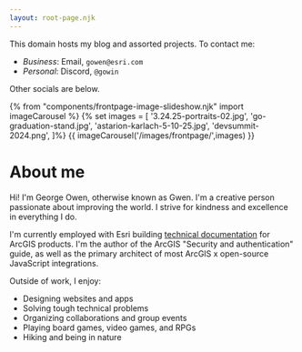 ```yaml
---
layout: root-page.njk
---
```


This domain hosts my blog and assorted projects. To contact me:
* *Business*: Email, `gowen@esri.com`
* *Personal*: Discord, `@gowin`

Other socials are below.

{% from "components/frontpage-image-slideshow.njk" import imageCarousel %}
{% set images = [
'3.24.25-portraits-02.jpg',
'go-graduation-stand.jpg',
'astarion-karlach-5-10-25.jpg',
'devsummit-2024.png',
]%}
{{ imageCarousel('/images/frontpage/',images) }}

# About me

Hi! I'm George Owen, otherwise known as Gwen. I'm a creative person passionate about improving the world. I strive for kindness and excellence in everything I do.

I'm currently employed with Esri building [technical documentation](https://developers.arcgis.com/documentation/) for ArcGIS products. I'm the author of the ArcGIS "Security and authentication" guide, as well as the primary architect of most ArcGIS x open-source JavaScript integrations.

Outside of work, I enjoy:

* Designing websites and apps
* Solving tough technical problems
* Organizing collaborations and group events
* Playing board games, video games, and RPGs
* Hiking and being in nature